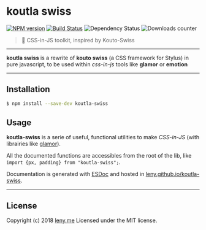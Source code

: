 # koutla swiss

[![NPM version](https://badge.fury.io/js/koutla-swiss.svg)](http://badge.fury.io/js/koutla-swiss) [![Build Status](http://img.shields.io/travis/leny/koutla-swiss.svg)](https://travis-ci.org/leny/koutla-swiss) ![Dependency Status](https://david-dm.org/leny/koutla-swiss.svg) ![Downloads counter](http://img.shields.io/npm/dm/koutla-swiss.svg)

> 🎨 CSS-in-JS toolkit, inspired by Kouto-Swiss

* * *

**koutla swiss** is a rewrite of **kouto swiss** (a CSS framework for Stylus) in pure javascript, to be used within _css-in-js_ tools like **glamor** or **emotion**

* * *

## Installation

```bash
$ npm install --save-dev koutla-swiss
```

## Usage

**koutla-swiss** is a serie of useful, functional utilities to make _CSS-in-JS_ (with librairies like [glamor](https://github.com/threepointone/glamor)).

All the documented functions are accessibles from the root of the lib, like `import {px, padding} from "koutla-swiss";`.

Documentation is generated with [ESDoc](https://doc.esdoc.org) and hosted in [leny.github.io/koutla-swiss](https://leny.github.io/koutla-swiss).

* * *

## License

Copyright (c) 2018 [leny.me](http://leny.me)
Licensed under the MIT license.
